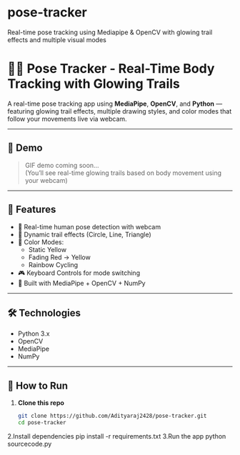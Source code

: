 # pose-tracker
Real-time pose tracking using Mediapipe &amp; OpenCV with glowing trail effects and multiple visual modes
# 🧍‍♂️ Pose Tracker - Real-Time Body Tracking with Glowing Trails

A real-time pose tracking app using **MediaPipe**, **OpenCV**, and **Python** — featuring glowing trail effects, multiple drawing styles, and color modes that follow your movements live via webcam.

---

## 🎥 Demo

> GIF demo coming soon…  
> (You’ll see real-time glowing trails based on body movement using your webcam)

---

## 🚀 Features

- 🔴 Real-time human pose detection with webcam
- 🌈 Dynamic trail effects (Circle, Line, Triangle)
- 🎨 Color Modes:
  - Static Yellow
  - Fading Red → Yellow
  - Rainbow Cycling
- 🎮 Keyboard Controls for mode switching
- 🧠 Built with MediaPipe + OpenCV + NumPy

---

## 🛠️ Technologies

- Python 3.x
- OpenCV
- MediaPipe
- NumPy

---

## 🧪 How to Run

1. **Clone this repo**
   ```bash
   git clone https://github.com/Adityaraj2428/pose-tracker.git
   cd pose-tracker
2.Install dependencies
pip install -r requirements.txt
3.Run the app
python sourcecode.py
